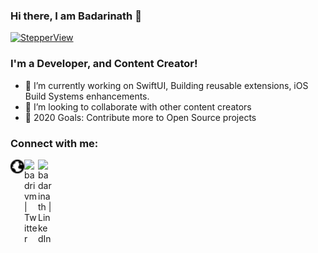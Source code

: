 ### Hi there, I am Badarinath 👋

[![StepperView](https://img.shields.io/badge/StepperView-160-green)](https://github.com/badrinathvm/StepperView)

### I'm a Developer, and Content Creator!

- 🔭 I’m currently working on SwiftUI, Building reusable extensions, iOS Build Systems enhancements.
- 👯 I’m looking to collaborate with other content creators
- 🥅 2020 Goals: Contribute more to Open Source projects

<!--
**badrinathvm/badrinathvm** is a ✨ _special_ ✨ repository because its `README.md` (this file) appears on your GitHub profile.

Here are some ideas to get you started:

- 🔭 I’m currently working on ...
- 🌱 I’m currently learning ...
- 👯 I’m looking to collaborate on ...
- 🤔 I’m looking for help with ...
- 💬 Ask me about ...
- 📫 How to reach me: ...
- 😄 Pronouns: ...
- ⚡ Fun fact: ...
-->

### Connect with me:

[<img align="left" alt="codeSTACKr.com" width="22px" src="https://raw.githubusercontent.com/iconic/open-iconic/master/svg/globe.svg" />][website]
[<img align="left" alt="badrivm | Twitter" width="22px" src="https://cdn.jsdelivr.net/npm/simple-icons@v3/icons/twitter.svg" />][twitter]
[<img align="left" alt="badarinath | LinkedIn" width="22px" src="https://cdn.jsdelivr.net/npm/simple-icons@v3/icons/linkedin.svg" />][linkedin]

<br />



[twitter]: https://twitter.com/badrivm
[website]: https://medium.com/@badrinathvm
[linkedin]: https://www.linkedin.com/in/badarinath-venkatnarayansetty-abb79146/
[Swift]: https://swift.org/documentation/

